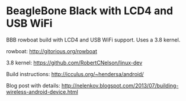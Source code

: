 BeagleBone Black with LCD4 and USB WiFi
=======================================

BBB rowboat build with LCD4 and USB WiFi support.
Uses a 3.8 kernel.


rowboat:
http://gitorious.org/rowboat

3.8 kernel:
https://github.com/RobertCNelson/linux-dev

Build instructions:
http://icculus.org/~hendersa/android/

Blog post with details:
http://nelenkov.blogspot.com/2013/07/building-wireless-android-device.html

